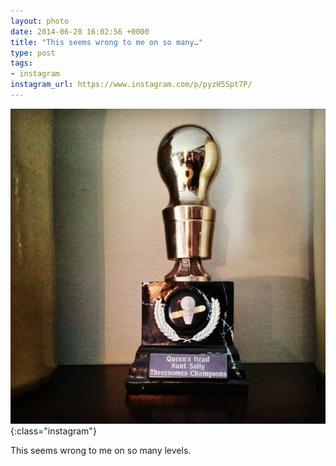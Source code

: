 ```yaml
---
layout: photo
date: 2014-06-28 16:02:56 +0000
title: "This seems wrong to me on so many…"
type: post
tags:
- instagram
instagram_url: https://www.instagram.com/p/pyzH5Spt7P/
---
```


![Instagram - pyzH5Spt7P](/img/pyzH5Spt7P.jpg){:class="instagram"}

This seems wrong to me on so many levels.
